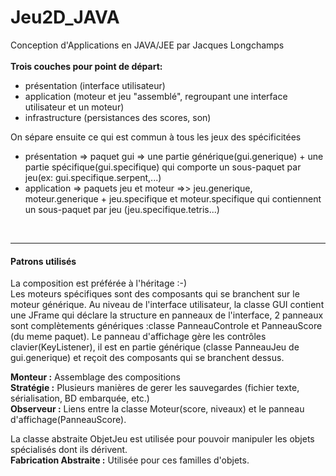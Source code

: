 # Jeu2D_JAVA
Conception d'Applications en JAVA/JEE</u> par Jacques Longchamps<br><br>
<b>Trois couches pour point de départ: </b> 
<ul>
  <li>présentation (interface utilisateur)</li>
  <li>application (moteur et jeu "assemblé", regroupant une interface utilisateur et un moteur)</li>
  <li>infrastructure (persistances des scores, son)</li>
  </ul>
  <p>On sépare ensuite ce qui est commun à tous les jeux des spécificitées<ul>
  <li>présentation => paquet gui => une partie générique(gui.generique) + une partie spécifique(gui.specifique) qui comporte un sous-paquet par jeu(ex: gui.specifique.serpent,...) </li>
  <li>application => paquets jeu et moteur =>> jeu.generique, moteur.generique + jeu.specifique et moteur.specifique qui contiennent un sous-paquet par jeu (jeu.specifique.tetris...) </li>
  </ul>
  <br>
  <hr>
  <h4>Patrons utilisés </h4>
  <p>La composition est préférée à l'héritage :-)<br>
  Les moteurs spécifiques sont des composants qui se branchent sur le moteur générique.
  Au niveau de l'interface utilisateur, la classe GUI contient une JFrame qui déclare la structure en panneaux de l'interface, 2 panneaux sont complètements génériques :classe PanneauControle et PanneauScore (du meme paquet). Le panneau d'affichage gère les contrôles clavier(KeyListener), il est en partie générique (classe PanneauJeu de gui.generique) et reçoit des composants qui se branchent dessus.</p>
  
  <b>Monteur :</b> Assemblage des compositions<br>
  <b>Stratégie :</b> Plusieurs manières de gerer les sauvegardes (fichier texte, sérialisation, BD embarquée, etc.)<br>
  <b>Observeur :</b> Liens entre la classe Moteur(score, niveaux) et le panneau d'affichage(PanneauScore).<br>
  
La classe abstraite ObjetJeu est utilisée pour pouvoir manipuler les objets spécialisés dont ils dérivent.<br>
<b>Fabrication Abstraite :</b> Utilisée pour ces familles d'objets.<br>
  
